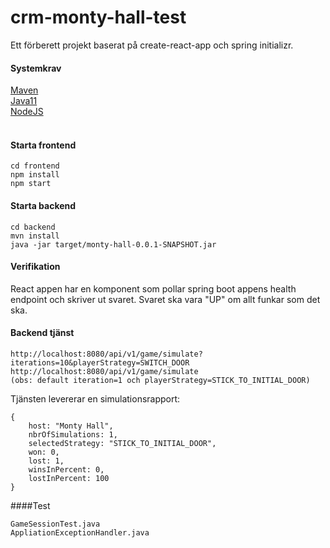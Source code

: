 # crm-monty-hall-test

Ett förberett projekt baserat på create-react-app och spring initializr.

#### Systemkrav

[Maven](https://maven.apache.org/)<br>
[Java11](https://openjdk.java.net/projects/jdk/11/)<br>
[NodeJS](https://nodejs.org)<br>
<br>

#### Starta frontend
```
cd frontend
npm install
npm start
```

#### Starta backend
```
cd backend
mvn install
java -jar target/monty-hall-0.0.1-SNAPSHOT.jar   
```

#### Verifikation
React appen har en komponent som pollar spring boot appens health endpoint och skriver ut svaret. Svaret ska vara "UP" om allt funkar som det ska.

#### Backend tjänst
```
http://localhost:8080/api/v1/game/simulate?iterations=10&playerStrategy=SWITCH_DOOR
http://localhost:8080/api/v1/game/simulate 
(obs: default iteration=1 och playerStrategy=STICK_TO_INITIAL_DOOR)
```
Tjänsten levererar en simulationsrapport:
```
{
    host: "Monty Hall",
    nbrOfSimulations: 1,
    selectedStrategy: "STICK_TO_INITIAL_DOOR",
    won: 0,
    lost: 1,
    winsInPercent: 0,
    lostInPercent: 100
}
```

####Test
```
GameSessionTest.java
AppliationExceptionHandler.java
```





